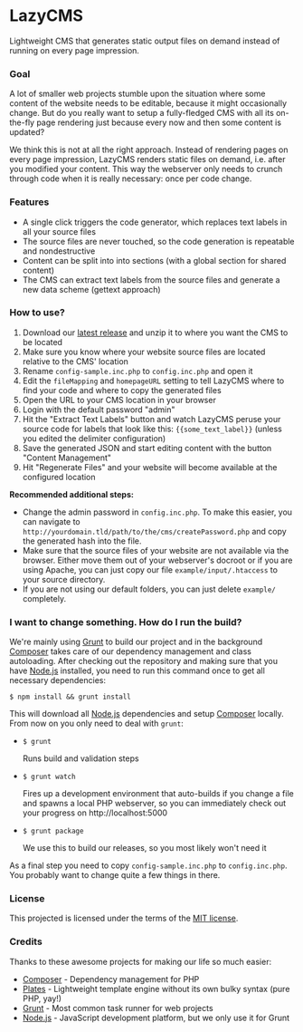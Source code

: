 # LazyCMS
Lightweight CMS that generates static output files on demand instead of running on every page impression.

### Goal

A lot of smaller web projects stumble upon the situation where some content of the website needs
to be editable, because it might occasionally change. But do you really want to setup a fully-fledged
CMS with all its on-the-fly page rendering just because every now and then some content is updated?

We think this is not at all the right approach. Instead of rendering pages on every page impression,
LazyCMS renders static files on demand, i.e. after you modified your content. This way the webserver
only needs to crunch through code when it is really necessary: once per code change.

### Features

- A single click triggers the code generator, which replaces text labels in all your source files
- The source files are never touched, so the code generation is repeatable and nondestructive
- Content can be split into into sections (with a global section for shared content)
- The CMS can extract text labels from the source files and generate a new data scheme (gettext approach)

### How to use?

1. Download our [latest release][5] and unzip it to where you want the CMS to be located
2. Make sure you know where your website source files are located relative to the CMS' location
3. Rename `config-sample.inc.php` to `config.inc.php` and open it
4. Edit the `fileMapping` and `homepageURL` setting to tell LazyCMS where to find your code and
   where to copy the generated files
5. Open the URL to your CMS location in your browser
6. Login with the default password "admin"
7. Hit the "Extract Text Labels" button and watch LazyCMS peruse your source code for labels that look
   like this: `{{some_text_label}}` (unless you edited the delimiter configuration)
8. Save the generated JSON and start editing content with the button "Content Management"
9. Hit "Regenerate Files" and your website will become available at the configured location

**Recommended additional steps:**

- Change the admin password in `config.inc.php`. To make this easier, you can navigate to
  `http://yourdomain.tld/path/to/the/cms/createPassword.php` and copy the generated hash into the file.
- Make sure that the source files of your website are not available via the browser. Either move them out
  of your webserver's docroot or if you are using Apache, you can just copy our file
  `example/input/.htaccess` to your source directory.
- If you are not using our default folders, you can just delete `example/` completely.

### I want to change something. How do I run the build?

We're mainly using [Grunt][3] to build our project and in the background [Composer][1] takes care of our
dependency management and class autoloading. After checking out the repository and making sure that you
have [Node.js][4] installed, you need to run this command once to get all necessary dependencies:

    $ npm install && grunt install

This will download all [Node.js][4] dependencies and setup [Composer][1] locally. From now on you only
need to deal with `grunt`:

- `$ grunt`

  Runs build and validation steps

- `$ grunt watch`

  Fires up a development environment that auto-builds if you change a file and spawns a local PHP webserver,
  so you can immediately check out your progress on http://localhost:5000

- `$ grunt package`

  We use this to build our releases, so you most likely won't need it

As a final step you need to copy `config-sample.inc.php` to `config.inc.php`. You probably
want to change quite a few things in there.

### License

This projected is licensed under the terms of the [MIT license][6].

### Credits

Thanks to these awesome projects for making our life so much easier:

- [Composer][1] - Dependency management for PHP
- [Plates][2] - Lightweight template engine without its own bulky syntax (pure PHP, yay!)
- [Grunt][3] - Most common task runner for web projects
- [Node.js][4] - JavaScript development platform, but we only use it for Grunt

[1]: http://getcomposer.org
[2]: http://platesphp.com
[3]: http://gruntjs.com
[4]: http://nodejs.org
[5]: https://github.com/Tar-Minyatur/LazyCMS/releases/latest
[6]: https://github.com/Tar-Minyatur/LazyCMS/blob/master/LICENSE